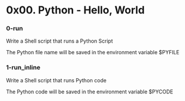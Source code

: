 # 0x00. Python - Hello, World

### 0-run
Write a Shell script that runs a Python Script

The Python file name will be saved in the environment variable $PYFILE

### 1-run_inline
Write a Shell script that runs Python code

The Python code will be saved in the environment variable $PYCODE
